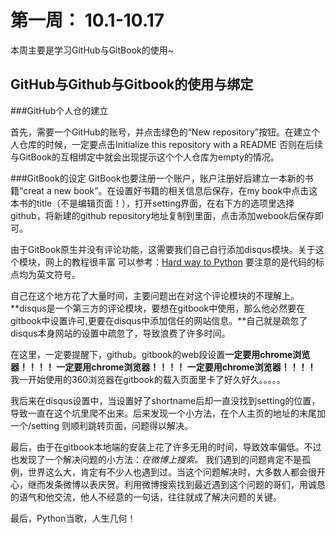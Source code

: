 # 第一周： 10.1-10.17
本周主要是学习GitHub与GitBook的使用~
## GitHub与Github与Gitbook的使用与绑定
###GitHub个人仓的建立

首先，需要一个GitHub的账号，并点击绿色的“New repository”按钮。在建立个人仓库的时候，一定要点击Initialize this repository with a README   否则在后续与GitBook的互相绑定中就会出现提示这个个人仓库为empty的情况。

###GitBook的设定
GitBook也要注册一个账户，账户注册好后建立一本新的书籍“creat a new book”。在设置好书籍的相关信息后保存，在my book中点击这本书的title（不是编辑页面！），打开setting界面，在右下方的选项里选择github，将新建的github repository地址复制到里面，点击添加webook后保存即可。

由于GitBook原生并没有评论功能，这需要我们自己自行添加disqus模块。关于这个模块，网上的教程很丰富 可以参考：[Hard way to Python](https://zjuguxi.gitbooks.io/hard-way-to-python/content/week/disqus.html)  要注意的是代码的标点均为英文符号。

自己在这个地方花了大量时间，主要问题出在对这个评论模块的不理解上。**disqus是一个第三方的评论模块，要想在gitbook中使用，那么他必然要在gitbook中设置许可,更要在disqus中添加信任的网站信息。**自己就是疏忽了disqus本身网站的设置中疏忽了，导致浪费了许多时间。  

在这里，一定要提醒下，github。gitbook的web段设置**一定要用chrome浏览器！！！！ 一定要用chrome浏览器！！！！ 一定要用chrome浏览器！！！！** 我一开始使用的360浏览器在gitbook的载入页面里卡了好久好久。。。。。

我后来在disqus设置中，当设置好了shortname后却一直没找到setting的位置，导致一直在这个坑里爬不出来。后来发现一个小方法，在个人主页的地址的末尾加一个/setting  则顺利跳转页面，问题得以解决。

最后，由于在gitbook本地端的安装上花了许多无用的时间，导致效率偏低。不过也发现了一个解决问题的小方法：*在微博上搜索。*   我们遇到的问题肯定不是孤例，世界这么大，肯定有不少人也遇到过。当这个问题解决时，大多数人都会很开心，继而发条微博以表庆贺。利用微博搜索找到最近遇到这个问题的哥们，用诚恳的语气和他交流，他人不经意的一句话，往往就成了解决问题的关键。

最后，Python当歌，人生几何！